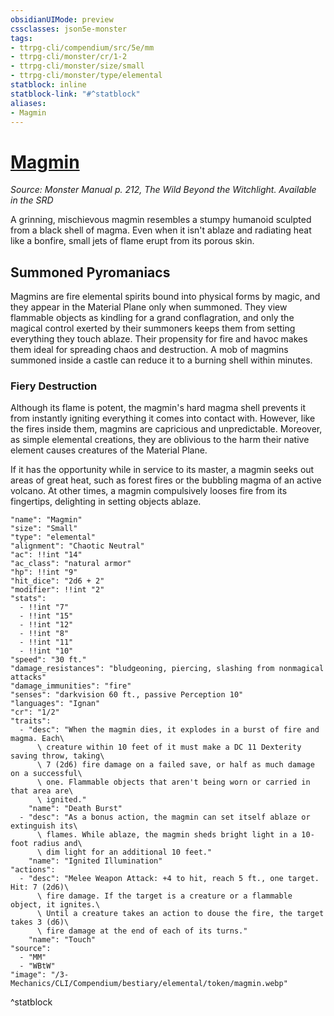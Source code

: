 ```yaml
---
obsidianUIMode: preview
cssclasses: json5e-monster
tags:
- ttrpg-cli/compendium/src/5e/mm
- ttrpg-cli/monster/cr/1-2
- ttrpg-cli/monster/size/small
- ttrpg-cli/monster/type/elemental
statblock: inline
statblock-link: "#^statblock"
aliases:
- Magmin
---
```

# [Magmin](3-Mechanics\CLI\Compendium\bestiary\elemental/magmin.md)
*Source: Monster Manual p. 212, The Wild Beyond the Witchlight. Available in the <span title='Systems Reference Document (5.1)'>SRD</span>*  

A grinning, mischievous magmin resembles a stumpy humanoid sculpted from a black shell of magma. Even when it isn't ablaze and radiating heat like a bonfire, small jets of flame erupt from its porous skin.

## Summoned Pyromaniacs

Magmins are fire elemental spirits bound into physical forms by magic, and they appear in the Material Plane only when summoned. They view flammable objects as kindling for a grand conflagration, and only the magical control exerted by their summoners keeps them from setting everything they touch ablaze. Their propensity for fire and havoc makes them ideal for spreading chaos and destruction. A mob of magmins summoned inside a castle can reduce it to a burning shell within minutes.

### Fiery Destruction

Although its flame is potent, the magmin's hard magma shell prevents it from instantly igniting everything it comes into contact with. However, like the fires inside them, magmins are capricious and unpredictable. Moreover, as simple elemental creations, they are oblivious to the harm their native element causes creatures of the Material Plane.

If it has the opportunity while in service to its master, a magmin seeks out areas of great heat, such as forest fires or the bubbling magma of an active volcano. At other times, a magmin compulsively looses fire from its fingertips, delighting in setting objects ablaze.

```statblock
"name": "Magmin"
"size": "Small"
"type": "elemental"
"alignment": "Chaotic Neutral"
"ac": !!int "14"
"ac_class": "natural armor"
"hp": !!int "9"
"hit_dice": "2d6 + 2"
"modifier": !!int "2"
"stats":
  - !!int "7"
  - !!int "15"
  - !!int "12"
  - !!int "8"
  - !!int "11"
  - !!int "10"
"speed": "30 ft."
"damage_resistances": "bludgeoning, piercing, slashing from nonmagical attacks"
"damage_immunities": "fire"
"senses": "darkvision 60 ft., passive Perception 10"
"languages": "Ignan"
"cr": "1/2"
"traits":
  - "desc": "When the magmin dies, it explodes in a burst of fire and magma. Each\
      \ creature within 10 feet of it must make a DC 11 Dexterity saving throw, taking\
      \ 7 (2d6) fire damage on a failed save, or half as much damage on a successful\
      \ one. Flammable objects that aren't being worn or carried in that area are\
      \ ignited."
    "name": "Death Burst"
  - "desc": "As a bonus action, the magmin can set itself ablaze or extinguish its\
      \ flames. While ablaze, the magmin sheds bright light in a 10-foot radius and\
      \ dim light for an additional 10 feet."
    "name": "Ignited Illumination"
"actions":
  - "desc": "Melee Weapon Attack: +4 to hit, reach 5 ft., one target. Hit: 7 (2d6)\
      \ fire damage. If the target is a creature or a flammable object, it ignites.\
      \ Until a creature takes an action to douse the fire, the target takes 3 (d6)\
      \ fire damage at the end of each of its turns."
    "name": "Touch"
"source":
  - "MM"
  - "WBtW"
"image": "/3-Mechanics/CLI/Compendium/bestiary/elemental/token/magmin.webp"
```
^statblock
